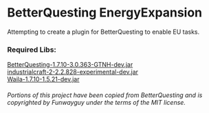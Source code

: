 # BetterQuesting EnergyExpansion

Attempting to create a plugin for BetterQuesting to enable EU tasks.



### Required Libs:

[BetterQuesting-1.7.10-3.0.363-GTNH-dev.jar](https://github.com/GTNewHorizons/BetterQuesting/releases/download/3.0.363-GTNH/BetterQuesting-1.7.10-3.0.363-GTNH-dev.jar)  \
[industrialcraft-2-2.2.828-experimental-dev.jar](https://jenkins.ic2.player.to/job/IC2_experimental/lastSuccessfulBuild/artifact/build/libs/industrialcraft-2-2.2.828-experimental-dev.jar)  \
[Waila-1.7.10-1.5.21-dev.jar](https://github.com/GTNewHorizons/waila/releases/download/1.5.21/Waila-1.7.10-1.5.21-dev.jar)


###### Portions of this project have been copied from BetterQuesting and is copyrighted by Funwayguy under the terms of the MIT license.

[comment]: # (###### Possibly Required in the Future)
[comment]: # ( [CoFHLib-\[1.7.10\]1.2.1-185-dev.jar] \(https://www.curseforge.com/minecraft/mc-mods/cofh-lib/files/2388748\))
